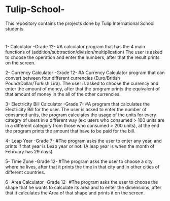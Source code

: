 # Tulip-School-
This repository contains the projects done by Tulip International School students.

#


1- Calculator -Grade 12-
#A calculator program that has the 4 main functions of (addition/subtraction/division/multiplication)
The user is asked to choose the operation and enter the numbers, after that the result prints on the screen.


2- Currency Calculator -Grade 12-
#A Currency Calculator program that can convert between four different currencies (Euro/British Pound/Dollar/Turkish Lira).
The user is asked to choose the currency and enter the amount of money, after that the program prints the equivalent of that amount of money in the all of 
the other currencies.

3- Electricity Bill Calculator -Grade 7- 
#A program that calculates the Electricity Bill for the user.
The user is asked to enter the number of consumed units, the program calculates the usage of the units for every categry of users in a different way
(ex: users who consumed > 100 units are in a different category from those who consumed > 200 units), at the end the program prints the amount that have 
to be paid for the bill.

4- Leap Year -Grade 7-
#The program asks the user to enter any year, and prints if that year is Leap year or not. (A leap year is when the month of February has 29 days)

5- Time Zone -Grade 12-
#The program asks the user to choose a city where he lives, after that it prints the time in that city and in other cities of different countries.

6- Area Calculator -Grade 12-
#The program asks the user to choose the shape that he wants to calculate its area and to enter the dimensions, after that it calculates the Area of that shape 
and prints it on the screen.


